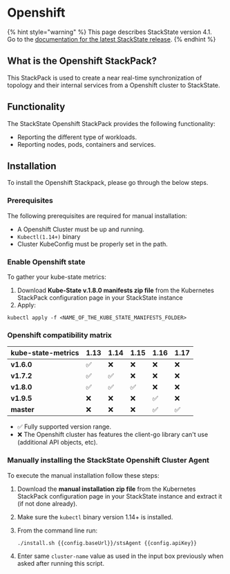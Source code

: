 # Openshift

{% hint style="warning" %}
This page describes StackState version 4.1.  
Go to the [documentation for the latest StackState release](https://docs.stackstate.com/).
{% endhint %}

## What is the Openshift StackPack?

This StackPack is used to create a near real-time synchronization of topology and their internal services from a Openshift cluster to StackState.

## Functionality

The StackState Openshift StackPack provides the following functionality:

* Reporting the different type of workloads.
* Reporting nodes, pods, containers and services.

## Installation

To install the Openshift Stackpack, please go through the below steps.

### Prerequisites

The following prerequisites are required for manual installation:

* A Openshift Cluster must be up and running.
* `Kubectl(1.14+)` binary
* Cluster KubeConfig must be properly set in the path.

### Enable Openshift state

To gather your kube-state metrics:

1. Download **Kube-State v.1.8.0 manifests zip file** from the Kubernetes StackPack configuration page in your StackState instance
2. Apply:

```text
kubectl apply -f <NAME_OF_THE_KUBE_STATE_MANIFESTS_FOLDER>
```

### Openshift compatibility matrix

| kube-state-metrics | **1.13** | **1.14** | **1.15** | **1.16** | **1.17** |
| :--- | :--- | :--- | :--- | :--- | :--- |
| **v1.6.0** | ✅ | ❌ | ❌ | ❌ | ❌ |
| **v1.7.2** | ✅ | ✅ | ❌ | ❌ | ❌ |
| **v1.8.0** | ✅ | ✅ | ✅ | ❌ | ❌ |
| **v1.9.5** | ❌ | ❌ | ❌ | ✅ | ❌ |
| **master** | ❌ | ❌ | ❌ | ✅ | ✅ |

* ✅ Fully supported version range.
* ❌ The Openshift cluster has features the client-go library can't use \(additional API objects, etc\).

### Manually installing the StackState Openshift Cluster Agent

To execute the manual installation follow these steps:

1. Download the **manual installation zip file** from the Kubernetes StackPack configuration page in your StackState instance and extract it \(if not done already\).
2. Make sure the `kubectl` binary version 1.14+ is installed.
3. From the command line run:

   ```text
   ./install.sh {{config.baseUrl}}/stsAgent {{config.apiKey}}
   ```

4. Enter same `cluster-name` value as used in the input box previously when asked after running this script.

